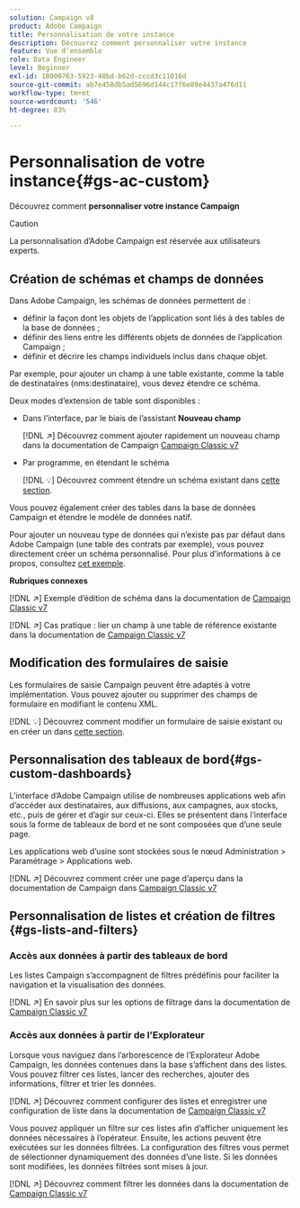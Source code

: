 ```yaml
---
solution: Campaign v8
product: Adobe Campaign
title: Personnalisation de votre instance
description: Découvrez comment personnaliser votre instance
feature: Vue d’ensemble
role: Data Engineer
level: Beginner
exl-id: 18000763-5923-48bd-b62d-cccd3c11016d
source-git-commit: ab7e458db5ad5696d144c17f6e89e4437a476d11
workflow-type: tm+mt
source-wordcount: '546'
ht-degree: 83%

---
```


# Personnalisation de votre instance{#gs-ac-custom}

Découvrez comment **personnaliser votre instance Campaign**

>[!CAUTION]
>
>La personnalisation d’Adobe Campaign est réservée aux utilisateurs experts.

## Création de schémas et champs de données

Dans Adobe Campaign, les schémas de données permettent de :

* définir la façon dont les objets de l’application sont liés à des tables de la base de données ;
* définir des liens entre les différents objets de données de l’application Campaign ;
* définir et décrire les champs individuels inclus dans chaque objet.

Par exemple, pour ajouter un champ à une table existante, comme la table de destinataires (nms:destinataire), vous devez étendre ce schéma.

Deux modes d’extension de table sont disponibles :

* Dans l’interface, par le biais de l’assistant **Nouveau champ**

   [!DNL :arrow_upper_right:] Découvrez comment ajouter rapidement un nouveau champ dans la documentation de Campaign  [Campaign Classic v7](https://experienceleague.adobe.com/docs/campaign-classic/using/configuring-campaign-classic/editing-schemas/new-field-wizard.html?lang=fr#configuring-campaign-classic)

* Par programme, en étendant le schéma

   [!DNL :bulb:] Découvrez comment étendre un schéma existant dans [cette section](../dev/extend-schema.md).


Vous pouvez également créer des tables dans la base de données Campaign et étendre le modèle de données natif.

Pour ajouter un nouveau type de données qui n’existe pas par défaut dans Adobe Campaign (une table des contrats par exemple), vous pouvez directement créer un schéma personnalisé. Pour plus d’informations à ce propos, consultez [cet exemple](../dev/create-schema.md#example--creating-a-contract-table).

**Rubriques connexes**

[!DNL :arrow_upper_right:] Exemple d’édition de schéma dans la documentation de  [Campaign Classic v7](https://experienceleague.adobe.com/docs/campaign-classic/using/configuring-campaign-classic/editing-schemas/examples-of-schemas-edition.html?lang=fr#configuring-campaign-classic)

[!DNL :arrow_upper_right:] Cas pratique : lier un champ à une table de référence existante dans la documentation de  [Campaign Classic v7](https://experienceleague.adobe.com/docs/campaign-classic/using/configuring-campaign-classic/editing-schemas/examples-of-schemas-edition.html?lang=fr#uc-link)


## Modification des formulaires de saisie

Les formulaires de saisie Campaign peuvent être adaptés à votre implémentation. Vous pouvez ajouter ou supprimer des champs de formulaire en modifiant le contenu XML.

[!DNL :bulb:] Découvrez comment modifier un formulaire de saisie existant ou en créer un dans [cette section](../dev/forms.md).

## Personnalisation des tableaux de bord{#gs-custom-dashboards}

L’interface d’Adobe Campaign utilise de nombreuses applications web afin d’accéder aux destinataires, aux diffusions, aux campagnes, aux stocks, etc., puis de gérer et d’agir sur ceux-ci. Elles se présentent dans l’interface sous la forme de tableaux de bord et ne sont composées que d’une seule page.

Les applications web d’usine sont stockées sous le nœud Administration > Paramétrage > Applications web.

[!DNL :arrow_upper_right:] Découvrez comment créer une page d’aperçu dans la documentation de Campaign dans  [Campaign Classic v7](https://experienceleague.adobe.com/docs/campaign-classic/using/designing-content/web-applications/use-cases--creating-overviews.html?lang=fr#creating-a-single-page-web-application)


## Personnalisation de listes et création de filtres {#gs-lists-and-filters}

### Accès aux données à partir des tableaux de bord

Les listes Campaign s’accompagnent de filtres prédéfinis pour faciliter la navigation et la visualisation des données.

[!DNL :arrow_upper_right:] En savoir plus sur les options de filtrage dans la documentation de  [Campaign Classic v7](https://experienceleague.adobe.com/docs/campaign-classic/using/getting-started/filtering-data/filtering-options.html?lang=fr#about-filtering)


### Accès aux données à partir de l’Explorateur

Lorsque vous naviguez dans l’arborescence de l’Explorateur Adobe Campaign, les données contenues dans la base s’affichent dans des listes. Vous pouvez filtrer ces listes, lancer des recherches, ajouter des informations, filtrer et trier les données.

[!DNL :arrow_upper_right:] Découvrez comment configurer des listes et enregistrer une configuration de liste dans la documentation de  [Campaign Classic v7](https://experienceleague.adobe.com/docs/campaign-classic/using/getting-started/starting-with-adobe-campaign/campaign-workspace/adobe-campaign-ui-lists.html?lang=fr#getting-started)


Vous pouvez appliquer un filtre sur ces listes afin d’afficher uniquement les données nécessaires à l’opérateur. Ensuite, les actions peuvent être exécutées sur les données filtrées. La configuration des filtres vous permet de sélectionner dynamiquement des données d’une liste. Si les données sont modifiées, les données filtrées sont mises à jour.

[!DNL :arrow_upper_right:] Découvrez comment filtrer les données dans la documentation de  [Campaign Classic v7](https://experienceleague.adobe.com/docs/campaign-classic/using/getting-started/filtering-data/creating-filters.html?lang=fr#typology-of-available-filters)
